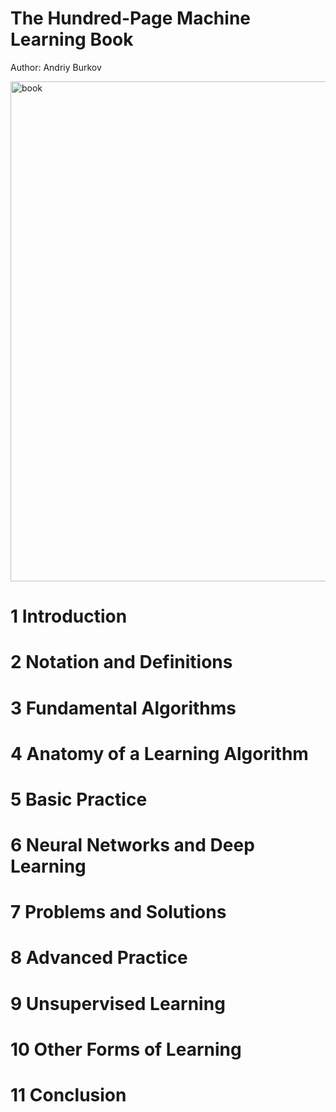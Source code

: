 # The Hundred-Page Machine Learning Book 
Author: Andriy Burkov

<img src="http://themlbook.com/images/og-image3.png" title="book" width="800" />

# 1 Introduction

# 2 Notation and Definitions

# 3 Fundamental Algorithms

# 4 Anatomy of a Learning Algorithm

# 5 Basic Practice



# 6 Neural Networks and Deep Learning

# 7 Problems and Solutions

# 8 Advanced Practice

# 9 Unsupervised Learning

# 10 Other Forms of Learning

# 11 Conclusion